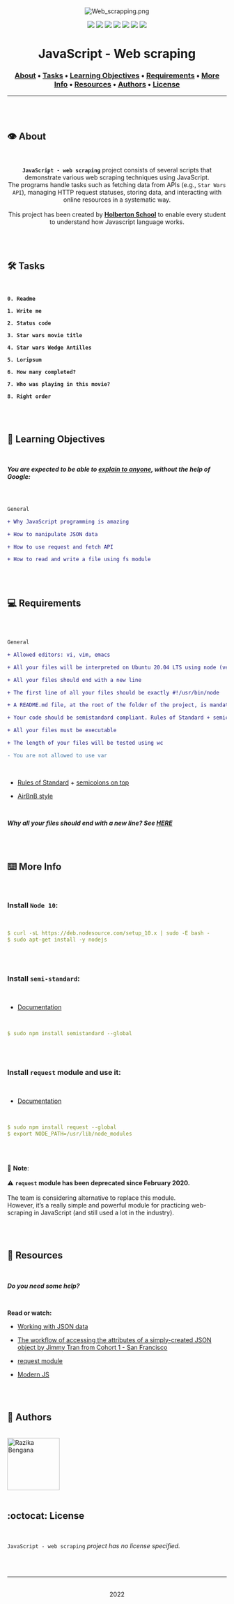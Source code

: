 <div align="center">
<br>

![Web_scrapping.png](README-image/web_scraping.png)

</div>


<p align="center">
<img src="https://img.shields.io/badge/-JAVASCRIPT-yellow">
<img src="https://img.shields.io/badge/-Linux-lightgrey">
<img src="https://img.shields.io/badge/-WSL-brown">
<img src="https://img.shields.io/badge/-Ubuntu%2020.04.4%20LTS-orange">
<img src="https://img.shields.io/badge/-JetBrains-blue">
<img src="https://img.shields.io/badge/-Holberton%20School-red">
<img src="https://img.shields.io/badge/License-not%20specified-brightgreen">
</p>


<h1 align="center"> JavaScript - Web scraping </h1>


<h3 align="center">
<a href="https://github.com/RazikaBengana/holbertonschool-higher_level_programming/tree/main/javascript-web_scraping#eye-about">About</a> •
<a href="https://github.com/RazikaBengana/holbertonschool-higher_level_programming/tree/main/javascript-web_scraping#hammer_and_wrench-tasks">Tasks</a> •
<a href="https://github.com/RazikaBengana/holbertonschool-higher_level_programming/tree/main/javascript-web_scraping#memo-learning-objectives">Learning Objectives</a> •
<a href="https://github.com/RazikaBengana/holbertonschool-higher_level_programming/tree/main/javascript-web_scraping#computer-requirements">Requirements</a> •
<a href="https://github.com/RazikaBengana/holbertonschool-higher_level_programming/tree/main/javascript-web_scraping#keyboard-more-info">More Info</a> •
<a href="https://github.com/RazikaBengana/holbertonschool-higher_level_programming/tree/main/javascript-web_scraping#mag_right-resources">Resources</a> •
<a href="https://github.com/RazikaBengana/holbertonschool-higher_level_programming/tree/main/javascript-web_scraping#bust_in_silhouette-authors">Authors</a> •
<a href="https://github.com/RazikaBengana/holbertonschool-higher_level_programming/tree/main/javascript-web_scraping#octocat-license">License</a>
</h3>

---

<!-- ------------------------------------------------------------------------------------------------- -->

<br>
<br>

## :eye: About

<br>

<div align="center">

**`JavaScript - web scraping`** project consists of several scripts that demonstrate various web scraping techniques using JavaScript.
<br>
The programs handle tasks such as fetching data from APIs (e.g., `Star Wars API`), managing HTTP request statuses, storing data, and interacting with online resources in a systematic way.
<br>
<br>
This project has been created by **[Holberton School](https://www.holbertonschool.com/about-holberton)** to enable every student to understand how Javascript language works.

</div>

<br>
<br>

<!-- ------------------------------------------------------------------------------------------------- -->

## :hammer_and_wrench: Tasks

<br>

**`0. Readme`**

**`1. Write me`**

**`2. Status code`**

**`3. Star wars movie title`**

**`4. Star wars Wedge Antilles`**

**`5. Loripsum`**

**`6. How many completed?`**

**`7. Who was playing in this movie?`**

**`8. Right order`**

<br>
<br>

<!-- ------------------------------------------------------------------------------------------------- -->

## :memo: Learning Objectives

<br>

**_You are expected to be able to [explain to anyone](https://fs.blog/feynman-learning-technique/), without the help of Google:_**

<br>

```diff

General

+ Why JavaScript programming is amazing

+ How to manipulate JSON data

+ How to use request and fetch API

+ How to read and write a file using fs module

```

<br>
<br>

<!-- ------------------------------------------------------------------------------------------------- -->

## :computer: Requirements

<br>

```diff

General

+ Allowed editors: vi, vim, emacs

+ All your files will be interpreted on Ubuntu 20.04 LTS using node (version 10.14.x)

+ All your files should end with a new line

+ The first line of all your files should be exactly #!/usr/bin/node

+ A README.md file, at the root of the folder of the project, is mandatory

+ Your code should be semistandard compliant. Rules of Standard + semicolons on top. Also as reference: AirBnB style

+ All your files must be executable

+ The length of your files will be tested using wc

- You are not allowed to use var

```

<br>

- [Rules of Standard](https://standardjs.com/rules.html) + [semicolons on top](https://github.com/standard/semistandard)

- [AirBnB style](https://github.com/airbnb/javascript)

<br>

**_Why all your files should end with a new line? See [HERE](https://unix.stackexchange.com/questions/18743/whats-the-point-in-adding-a-new-line-to-the-end-of-a-file/18789)_**

<br>
<br>

<!-- ------------------------------------------------------------------------------------------------- -->

## :keyboard: More Info

<br>

### Install `Node 10`:

<br>

```yaml
$ curl -sL https://deb.nodesource.com/setup_10.x | sudo -E bash -
$ sudo apt-get install -y nodejs
```

<br>
<br>

### Install `semi-standard`:

<br>

- [Documentation](https://github.com/standard/semistandard)

<br>

```yaml
$ sudo npm install semistandard --global
```

<br>
<br>

### Install `request` module and use it:

<br>

- [Documentation](https://github.com/request/request)

<br>

```yaml
$ sudo npm install request --global
$ export NODE_PATH=/usr/lib/node_modules
```

<br>
<br>

:pushpin: **Note**:
<br>
<br>
:warning: **`request` module has been deprecated since February 2020.** <br>
<br>
The team is considering alternative to replace this module. <br>
However, it’s a really simple and powerful module for practicing web-scraping in JavaScript (and still used a lot in the industry).

<br>
<br>

<!-- ------------------------------------------------------------------------------------------------- -->

## :mag_right: Resources

<br>

**_Do you need some help?_**

<br>

**Read or watch:**

* [Working with JSON data](https://developer.mozilla.org/en-US/docs/Learn/JavaScript/Objects/JSON)

* [The workflow of accessing the attributes of a simply-created JSON object by Jimmy Tran from Cohort 1 - San Francisco](https://medium.com/@vietkieutie/the-workflow-of-accessing-the-attributes-of-a-simply-created-json-object-82a5b33e2319)

* [request module](https://github.com/request/request)

* [Modern JS](https://github.com/mbeaudru/modern-js-cheatsheet)

<br>
<br>

<!-- ------------------------------------------------------------------------------------------------- -->

## :bust_in_silhouette: Authors

<br>

<img src="https://img.shields.io/badge/Razika%20Bengana-darkblue" alt="Razika Bengana" width="120">

<br>
<br>

<!-- ------------------------------------------------------------------------------------------------- -->

## :octocat: License

<br>

```JavaScript - web scraping``` _project has no license specified._

<br>
<br>

---

<p align="center"><br>2022</p>
